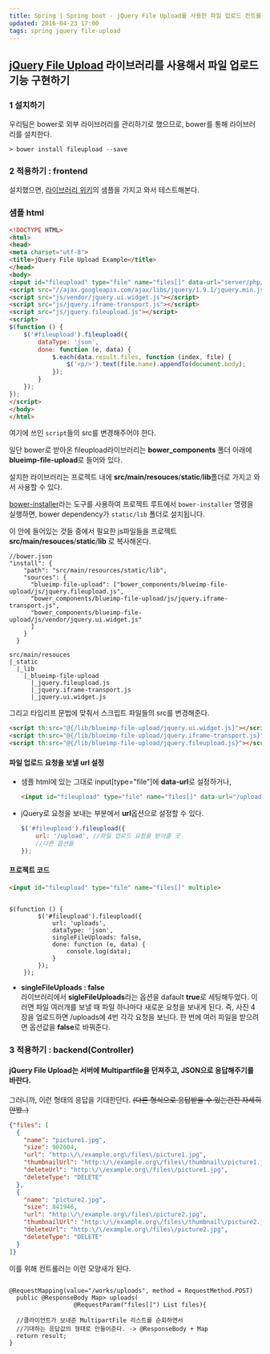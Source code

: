 ```yaml
---
title: Spring | Spring boot - jQuery File Upload를 사용한 파일 업로드 컨트롤러    
updated: 2016-04-23 17:00
tags: spring jquery file-upload 
---
```


## [jQuery File Upload](https://github.com/blueimp/jQuery-File-Upload) 라이브러리를 사용해서 파일 업로드 기능 구현하기 

### 1 설치하기

우리팀은 bower로 외부 라이브러리를 관리하기로 했으므로, bower를 통해 라이브러리를 설치한다.     

```
> bower install fileupload --save
```

### 2 적용하기 : frontend
설치했으면, [라이브러리 위키](https://github.com/blueimp/jQuery-File-Upload/wiki/Basic-plugin)의 샘플을 가지고 와서 테스트해본다. 

### 샘플 html

```html
<!DOCTYPE HTML>
<html>
<head>
<meta charset="utf-8">
<title>jQuery File Upload Example</title>
</head>
<body>
<input id="fileupload" type="file" name="files[]" data-url="server/php/" multiple>
<script src="//ajax.googleapis.com/ajax/libs/jquery/1.9.1/jquery.min.js"></script>
<script src="js/vendor/jquery.ui.widget.js"></script>
<script src="js/jquery.iframe-transport.js"></script>
<script src="js/jquery.fileupload.js"></script>
<script>
$(function () {
    $('#fileupload').fileupload({
        dataType: 'json',
        done: function (e, data) {
            $.each(data.result.files, function (index, file) {
                $('<p/>').text(file.name).appendTo(document.body);
            });
        }
    });
});
</script>
</body> 
</html>
```

여기에 쓰인 `script`들의 src를 변경해주어야 한다.      

일단 bower로 받아온 fileupload라이브러리는 **bower_components** 폴더 아래에 **blueimp-file-upload**로 들어와 있다.     

설치한 라이브러리는 프로젝트 내에 **src/main/resouces**/**static**/**lib**폴더로 가지고 와서 사용할 수 있다.     

[bower-installer](https://github.com/blittle/bower-installer)라는 도구를 사용하여 프로젝트 루트에서 `bower-installer` 명령을 실행하면, bower dependency가 `static/lib` 폴더로 설치됩니다.

이 안에 들어있는 것들 중에서 필요한 js파일들을 프로젝트 **src/main/resouces**/**static**/**lib** 로 복사해온다.  

```
//bower.json
"install": {
    "path": "src/main/resources/static/lib",
    "sources": {
      "blueimp-file-upload": ["bower_components/blueimp-file-upload/js/jquery.fileupload.js",
      "bower_components/blueimp-file-upload/js/jquery.iframe-transport.js",
      "bower_components/blueimp-file-upload/js/vendor/jquery.ui.widget.js"
      ]
    }
  }
```

```
src/main/resouces
|_static
  |_lib
    |_blueimp-file-upload
      |_jquery.fileupload.js
      |_jquery.iframe-transport.js
      |_jquery.ui.widget.js
```

그리고 타임리프 문법에 맞춰서 스크립트 파일들의 src를 변경해준다.     

```html
<script th:src="@{/lib/blueimp-file-upload/jquery.ui.widget.js}"></script>
<script th:src="@{/lib/blueimp-file-upload/jquery.iframe-transport.js}"></script>
<script th:src="@{/lib/blueimp-file-upload/jquery.fileupload.js}"></script>
```

#### 파일 업로드 요청을 보낼 url 설정 
- 샘플 html에 있는 그대로 input[type="file"]에 **data-url**로 설정하거나,    

  ```html
  <input id="fileupload" type="file" name="files[]" data-url="/upload" multiple>
  ```
- jQuery로 요청을 보내는 부분에서 **url**옵션으로 설정할 수 있다.     

  ```javascript
  $('#fileupload').fileupload({
      url: '/upload', //파일 업로드 요청을 받아줄 곳 
      //다른 옵션들 
  });
  ```

#### 프로젝트 코드 
```html
<input id="fileupload" type="file" name="files[]" multiple>
```

<pre class="language-javascript"><code>
$(function () {
	    $('#fileupload').fileupload({
	    	url: 'uploads',
	        dataType: 'json',
	       	singleFileUploads: false,
	        done: function (e, data) {
	            console.log(data);
	        }
	    });
	});
</code></pre>
  - **singleFileUploads : false**    
  라이브러리에서 **sigleFileUploads**라는 옵션을 dafault **true**로 세팅해두었다. 이러면 파일 여러개를 보낼 때 파일 하나마다 새로운 요청을 보내게 된다. 즉, 사진 4장을 업로드하면 /uploads에 4번 각각 요청을 보닌다. 한 번에 여러 파일을 받으려면 옵션값을 **false**로 바꿔준다. 

### 3 적용하기 : backend(Controller)

#### jQuery File Upload는 서버에 **Multipartfile**을 던져주고, **JSON**으로 응답해주기를 바란다. 

그러니까, 이런 형태의 응답을 기대한단다. ~~(다른 형식으로 응답받을 수 있는건진 자세히 안봤..)~~

```json
{"files": [
  {
    "name": "picture1.jpg",
    "size": 902604,
    "url": "http:\/\/example.org\/files\/picture1.jpg",
    "thumbnailUrl": "http:\/\/example.org\/files\/thumbnail\/picture1.jpg",
    "deleteUrl": "http:\/\/example.org\/files\/picture1.jpg",
    "deleteType": "DELETE"
  },
  {
    "name": "picture2.jpg",
    "size": 841946,
    "url": "http:\/\/example.org\/files\/picture2.jpg",
    "thumbnailUrl": "http:\/\/example.org\/files\/thumbnail\/picture2.jpg",
    "deleteUrl": "http:\/\/example.org\/files\/picture2.jpg",
    "deleteType": "DELETE"
  }
]}
```

이를 위해 컨트롤러는 이런 모양새가 된다. 
<pre class="language-java"><code>
@RequestMapping(value="/works/uploads", method = RequestMethod.POST)
  public @ResponseBody Map<String, List<Object>> uploads(
                  @RequestParam("files[]") List<MultipartFile> files){

  //클라이언트가 보내준 MultipartFile 리스트를 순회하면서
  //기대하는 응답값의 형태로 만들어준다. -> @ResponseBody + Map
  return result;
}
</code></pre>
